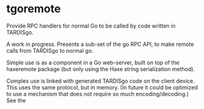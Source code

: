 # tgoremote
Provide RPC handlers for normal Go to be called by code written in TARDISgo.

A work in progress. Presents a sub-set of the go RPC API, to make remote calls from TARDISgo to normal go.

Simple use is as a component in a Go web-server, built on top of the haxeremote package (but only using the Haxe string serialization method). 

Complex use is linked with generated TARDISgo code on the client device. This uses the same protocol, but in memory. (In future it could be optimized to use a mechanism that does not require so much encoding/decoding.) See the 
